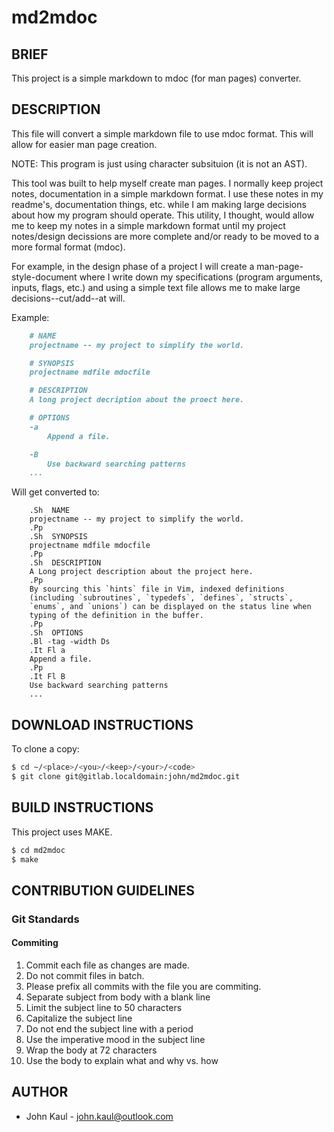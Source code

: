 <!--------------------------------------------*- MARKDOWN -*------
File Last Updated: October 21 2020 16:01

File:    readme.md
Author:  John Kaul <john.kaul@outlook.com>
Brief:   This file contains the readme instructions for my project.
------------------------------------------------------------------>
# md2mdoc

## BRIEF

This project is a simple markdown to mdoc (for man pages) converter.

## DESCRIPTION

This file will convert a simple markdown file to use mdoc format. This
will allow for easier man page creation.

NOTE: This program is just using character subsituion (it is not an AST).

This tool was built to help myself create man pages. I normally keep
project notes, documentation in a simple markdown format. I use these
notes in my readme's, documentation things, etc. while I am making
large decisions about how my program should operate. This utility, I
thought, would allow me to keep my notes in a simple markdown format
until my project notes/design decissions are more complete and/or
ready to be moved to a more formal format (mdoc).

For example, in the design phase of a project I will create a
man-page-style-document where I write down my specifications
(program arguments, inputs, flags, etc.) and using a simple text file
allows me to make large decisions--cut/add--at will.

Example:
```markdown
    # NAME
    projectname -- my project to simplify the world.

    # SYNOPSIS
    projectname mdfile mdocfile

    # DESCRIPTION
    A long project decription about the proect here.

    # OPTIONS
    -a
        Append a file.

    -B
        Use backward searching patterns
    ...
```

Will get converted to:

```mdoc
    .Sh  NAME
    projectname -- my project to simplify the world.
    .Pp
    .Sh  SYNOPSIS
    projectname mdfile mdocfile
    .Pp
    .Sh  DESCRIPTION
    A Long project description about the project here.
    .Pp
    By sourcing this `hints` file in Vim, indexed definitions
    (including `subroutines`, `typedefs`, `defines`, `structs`,
    `enums`, and `unions`) can be displayed on the status line when
    typing of the definition in the buffer.
    .Pp
    .Sh  OPTIONS
    .Bl -tag -width Ds
    .It Fl a
    Append a file.
    .Pp
    .It Fl B
    Use backward searching patterns
    ...
```

## DOWNLOAD INSTRUCTIONS

To clone a copy:

```bash
$ cd ~/<place>/<you>/<keep>/<your>/<code>
$ git clone git@gitlab.localdomain:john/md2mdoc.git
```

## BUILD INSTRUCTIONS

This project uses MAKE.

```bash
$ cd md2mdoc
$ make
```

## CONTRIBUTION GUIDELINES

### Git Standards

#### Commiting

1.  Commit each file as changes are made.
2.  Do not commit files in batch.
3.  Please prefix all commits with the file you are commiting.
4.  Separate subject from body with a blank line
5.  Limit the subject line to 50 characters
6.  Capitalize the subject line
7.  Do not end the subject line with a period
8.  Use the imperative mood in the subject line
9.  Wrap the body at 72 characters
10. Use the body to explain what and why vs. how

## AUTHOR
* John Kaul - john.kaul@outlook.com
